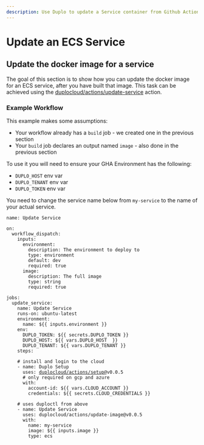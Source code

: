 ```yaml
---
description: Use Duplo to update a Service container from Github Actions
---
```


# Update an ECS Service

## Update the docker image for a service

The goal of this section is to show how you can update the docker image for an ECS service, after you have built that image. This task can be achieved using the [duplocloud/actions/update-service](https://github.com/duplocloud/actions/tree/main/update-service) action.&#x20;

### Example Workflow

This example makes some assumptions:

* Your workflow already has a `build` job - we created one in the previous section
* Your `build` job declares an output named `image` - also done in the previous section

To use it you will need to ensure your GHA Environment has the following:

* `DUPLO_HOST` env var
* `DUPLO_TENANT` env var
* `DUPLO_TOKEN` env var

You need to change the service name below from `my-service` to the name of your actual service.&#x20;

<pre class="language-yaml"><code class="lang-yaml">name: Update Service

on: 
  workflow_dispatch:
    inputs:
      environment:
        description: The environment to deploy to
        type: environment
        default: dev
        required: true
      image:
        description: The full image
        type: string
        required: true

jobs:
  update_service:
    name: Update Service
    runs-on: ubuntu-latest
    environment: 
      name: ${{ inputs.environment }}
    env:
      DUPLO_TOKEN: ${{ secrets.DUPLO_TOKEN }}
      DUPLO_HOST: ${{ vars.DUPLO_HOST  }}
      DUPLO_TENANT: ${{ vars.DUPLO_TENANT }}
    steps: 
    
    # install and login to the cloud
    - name: Duplo Setup
      uses: <a data-footnote-ref href="#user-content-fn-1">duplocloud/actions/setup@</a>v0.0.5
      # only required on gcp and azure
      with:
        account-id: ${{ vars.CLOUD_ACCOUNT }}
        credentials: ${{ secrets.CLOUD_CREDENTIALS }}

    # uses duploctl from above
    - name: Update Service
      uses: duplocloud/actions/update-image@v0.0.5
      with:
        name: my-service
        image: ${{ inputs.image }}
        type: ecs
</code></pre>

[^1]: [https://github.com/duplocloud/actions/tree/main/setup](https://github.com/duplocloud/actions/tree/main/setup)
